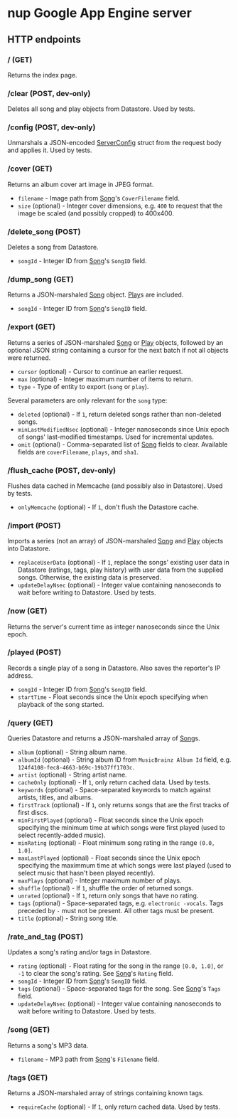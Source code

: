 # nup Google App Engine server

## HTTP endpoints

### / (GET)

Returns the index page.

### /clear (POST, dev-only)

Deletes all song and play objects from Datastore. Used by tests.

### /config (POST, dev-only)

Unmarshals a JSON-encoded [ServerConfig] struct from the request body and
applies it. Used by tests.

### /cover (GET)

Returns an album cover art image in JPEG format.

*   `filename` - Image path from [Song]'s `CoverFilename` field.
*   `size` (optional) - Integer cover dimensions, e.g. `400` to request that the
    image be scaled (and possibly cropped) to 400x400.

### /delete\_song (POST)

Deletes a song from Datastore.

*   `songId` - Integer ID from [Song]'s `SongID` field.

### /dump\_song (GET)

Returns a JSON-marshaled [Song] object. [Play]s are included.

*   `songId` - Integer ID from [Song]'s `SongID` field.

### /export (GET)

Returns a series of JSON-marshaled [Song] or [Play] objects, followed by an
optional JSON string containing a cursor for the next batch if not all objects
were returned.

*   `cursor` (optional) - Cursor to continue an earlier request.
*   `max` (optional) - Integer maximum number of items to return.
*   `type` - Type of entity to export (`song` or `play`).

Several parameters are only relevant for the `song` type:

*   `deleted` (optional) - If `1`, return deleted songs rather than non-deleted
    songs.
*   `minLastModifiedNsec` (optional) - Integer nanoseconds since Unix epoch of
    songs' last-modified timestamps. Used for incremental updates.
*   `omit` (optional) - Comma-separated list of [Song] fields to clear.
    Available fields are `coverFilename`, `plays`, and `sha1`.

### /flush\_cache (POST, dev-only)

Flushes data cached in Memcache (and possibly also in Datastore). Used by tests.

*   `onlyMemcache` (optional) - If `1`, don't flush the Datastore cache.

### /import (POST)

Imports a series (not an array) of JSON-marshaled [Song] and [Play] objects
into Datastore.

*   `replaceUserData` (optional) - If `1`, replace the songs' existing user data
    in Datastore (ratings, tags, play history) with user data from the supplied
    songs. Otherwise, the existing data is preserved.
*   `updateDelayNsec` (optional) - Integer value containing nanoseconds to wait
    before writing to Datastore. Used by tests.

### /now (GET)

Returns the server's current time as integer nanoseconds since the Unix epoch.

### /played (POST)

Records a single play of a song in Datastore. Also saves the reporter's IP
address.

*   `songId` - Integer ID from [Song]'s `SongID` field.
*   `startTime` - Float seconds since the Unix epoch specifying when playback
    of the song started.

### /query (GET)

Queries Datastore and returns a JSON-marshaled array of [Song]s.

*   `album` (optional) - String album name.
*   `albumId` (optional) - String album ID from `MusicBrainz Album Id` field,
    e.g. `124f4108-fec8-4663-b69c-19b37ff1703c`.
*   `artist` (optional) - String artist name.
*   `cacheOnly` (optional) - If `1`, only return cached data. Used by tests.
*   `keywords` (optional) - Space-separated keywords to match against artists,
    titles, and albums.
*   `firstTrack` (optional) - If `1`, only returns songs that are the first
    tracks of first discs.
*   `minFirstPlayed` (optional) - Float seconds since the Unix epoch specifying
    the minimum time at which songs were first played (used to select
    recently-added music).
*   `minRating` (optional) - Float minimum song rating in the range `(0.0,
    1.0]`.
*   `maxLastPlayed` (optional) - Float seconds since the Unix epoch specifying
    the maximmum time at which songs were last played (used to select music that
    hasn't been played recently).
*   `maxPlays` (optional) - Integer maximum number of plays.
*   `shuffle` (optional) - If `1`, shuffle the order of returned songs.
*   `unrated` (optional) - If `1`, return only songs that have no rating.
*   `tags` (optional) - Space-separated tags, e.g. `electronic -vocals`. Tags
    preceded by `-` must not be present. All other tags must be present.
*   `title` (optional) - String song title.

### /rate\_and\_tag (POST)

Updates a song's rating and/or tags in Datastore.

*   `rating` (optional) - Float rating for the song in the range `[0.0, 1.0]`,
    or `-1` to clear the song's rating. See [Song]'s `Rating` field.
*   `songId` - Integer ID from [Song]'s `SongID` field.
*   `tags` (optional) - Space-separated tags for the song. See [Song]'s `Tags`
    field.
*   `updateDelayNsec` (optional) - Integer value containing nanoseconds to wait
    before writing to Datastore. Used by tests.

### /song (GET)

Returns a song's MP3 data.

*   `filename` - MP3 path from [Song]'s `Filename` field.

### /tags (GET)

Returns a JSON-marshaled array of strings containing known tags.

*   `requireCache` (optional) - If `1`, only return cached data. Used by tests.

[ServerConfig]: ../internal/pkg/types/types.go
[Play]: ../internal/pkg/types/types.go
[Song]: ../internal/pkg/types/types.go

